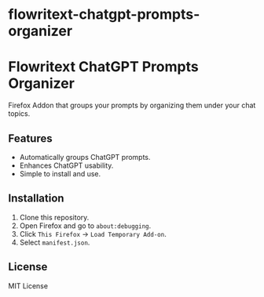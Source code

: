 # flowritext-chatgpt-prompts-organizer
# Flowritext ChatGPT Prompts Organizer

Firefox Addon that groups your prompts by organizing them under your chat topics.

## Features
- Automatically groups ChatGPT prompts.
- Enhances ChatGPT usability.
- Simple to install and use.

## Installation
1. Clone this repository.
2. Open Firefox and go to `about:debugging`.
3. Click `This Firefox` → `Load Temporary Add-on`.
4. Select `manifest.json`.

## License
MIT License
